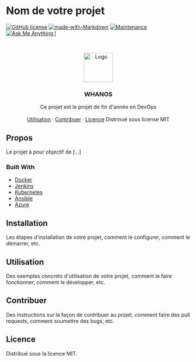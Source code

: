 # Nom de votre projet

[![GitHub license](https://img.shields.io/badge/license-MIT-blue.svg)](https://github.com/votre-nom-dutilisateur/nom-du-projet/blob/master/LICENSE) [![made-with-Markdown](https://img.shields.io/badge/Made%20with-Markdown-1f425f.svg)](http://commonmark.org) [![Maintenance](https://img.shields.io/badge/Maintained%3F-yes-green.svg)](https://github.com/votre-nom-dutilisateur/nom-du-projet/graphs/commit-activity) [![Ask Me Anything !](https://img.shields.io/badge/Ask%20me-anything-1abc9c.svg)](https://GitHub.com/Naereen/ama)

<br />
<p align="center">
  <a href="#propos">
    <img src="https://pbs.twimg.com/profile_images/1372956118113263619/L9-bkahs_400x400.jpg" alt="Logo" width="80" height="80">
  </a>
  <h3 align="center">WHANOS</h3>
  <p align="center">
    Ce projet est le projet de fin d'année en DevOps
    <br />
    <br />
    <a href="#utilisation">Utilisation</a>
    ·
    <a href="#contribuer">Contribuer</a>
    ·
    <a href="#licence">Licence</a>
    Distrinué sous license MIT
  </p>
</p>

## Propos

Le projet à pour objectif de [...]

### Built With

* [Docker](https://www.docker.com)
* [Jenkins](https://www.jenkins.io)
* [Kubernetes](https://kubernetes.io/fr)
* [Ansible](https://www.ansible.com)
* [Azure](https://azure.microsoft.com/fr-fr)

## Installation

Les étapes d'installation de votre projet, comment le configurer, comment le démarrer, etc.

## Utilisation

Des exemples concrets d'utilisation de votre projet, comment le faire fonctionner, comment le développer, etc.

## Contribuer

Des instructions sur la façon de contribuer au projet, comment faire des pull requests, comment soumettre des bugs, etc.

## Licence

Distribué sous la licence MIT.

